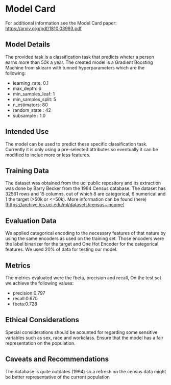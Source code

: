 # Model Card

For additional information see the Model Card paper: https://arxiv.org/pdf/1810.03993.pdf

## Model Details
The provided task is a classification task that predicts wheter a person earns more than 50k a year. The created model is a Gradient Boosting Machine from sklearn with tunned hyperparameters which are the following:


* learning_rate: 0.1
* max_depth: 6
* min_samples_leaf: 1
* min_samples_split: 5
* n_estimators: 80
* random_state : 42
* subsample : 1.0

## Intended Use
The model can be used to predict these specific classification task. Currently it is only using a pre-selected attributes so eventually it can be modified to inclue more or less features.

## Training Data
The dataset was obtained from the uci public repository and its extraction was done by Barry Becker from the 1994 Census database. The dataset has 32561 rows and 15 columns, out of which 8 are categorical, 6 numerical and 1 the target (>50k or <=50k). More information can be found (here)[https://archive.ics.uci.edu/ml/datasets/census+income]

## Evaluation Data
We applied categorical encoding to the necessary features of that nature by using the same encoders as used on the training set. Those encoders were the label binarizer for the target and One Hot Encoder for the categorical features.
We used 20% of data for testing our model.

## Metrics
The metrics evaluated were the fbeta, precision and recall,
On the test set we achieve the following values:
* precision:0.797
* recall:0.670
* fbeta:0.728

## Ethical Considerations
Special considerations should be acounted for regarding some sensitive variables such as sex, race and workclass. Ensure that the model has a fair representation on the population.

## Caveats and Recommendations
The database is quite outdates (1994) so a refresh on the census data might be better representative of the current population
